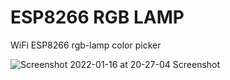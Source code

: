 # ESP8266 RGB LAMP
WiFi ESP8266 rgb-lamp color picker

![Screenshot 2022-01-16 at 20-27-04 Screenshot](https://user-images.githubusercontent.com/24465803/149682594-2d68dc9b-be01-4d06-8492-6ef93a286cfd.png)
